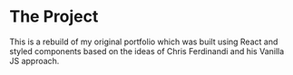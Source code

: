# The Project

This is a rebuild of my original portfolio which was built using React and styled components based on the ideas of Chris Ferdinandi and his Vanilla JS approach.

